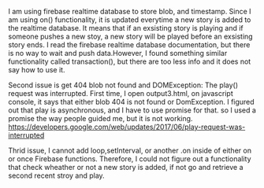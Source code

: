 I am using firebase realtime database to store blob, and timestamp.
Since I am using on() functionality, it is updated everytime a new story is added to the realtime database. It means that if an exsisting story is playing and if someone pushes a new stoy, a new story will be played before an exsisting story ends. I read the firebase realtime database documentation, but there is no way to wait and push data.However, I found something similar functionality called transaction(), but there are too less info and it does not say how to use it.

Second issue is get 404 blob not found and DOMException: The play() request was interrupted.
First time, I open output3.html, on javascript console, it says that either blob 404 is not found or DomException.
I figured out that play is asynchronous, and I have to use promise for that.
 so I used a promise the way people guided me, but it is not working. 
https://developers.google.com/web/updates/2017/06/play-request-was-interrupted

Thrid issue, I cannot add loop,setInterval, or another .on inside of either on or once Firebase functions. Therefore, I could not figure out a functionality that check wheather or not a new story is added, if not go and retrieve a second recent stroy and play.
 